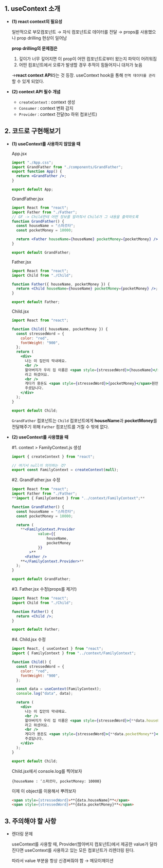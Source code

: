 ## 1. useContext 소개

- **(1) react context의 필요성**
    
    일반적으로 부모컴포넌트 → 자식 컴포넌트로 데이터를 전달 → props를 사용했으나 prop drilling 현상이 일어남
    
    **prop drilling의 문제점은**
    
    1. 깊이가 너무 깊어지면 이 prop이 어떤 컴포넌트로부터 왔는지 파악이 어려워짐
    2. 어떤 컴포넌트에서 오류가 발생할 경우 추적이 힘들어지니 대처가 늦음
    
    →**react context API**라는 것 등장. useContext hook을 통해  `전역 데이터를 관리`할 수 있게 되었다.
    
- **(2) context API 필수 개념**
    - `createContext` : context 생성
    - `Consumer` : context 변화 감지
    - `Provider` : context 전달(to 하위 컴포넌트)

## 2. 코드로 구현해보기

- **(1) useContext를 사용하지 않았을 때**
    
    App.jsx
    
    ```jsx
    import "./App.css";
    import GrandFather from "./components/GrandFather";
    export function App() {
      return <GrandFather />;
    }
    
    export default App;
    ```
    
    GrandFather.jsx
    
    ```jsx
    import React from "react";
    import Father from "./Father";
    // GF -> Child한테 어떤 정보를 알려줘서 Child가 그 내용을 출력하도록
    function GrandFather() {
      const houseName = "스파르타";
      const pocketMoney = 10000;
    
      return <Father houseName={houseName} pocketMoney={pocketMoney} />;
    }
    
    export default GrandFather;
    ```
    
    Father.jsx
    
    ```jsx
    import React from "react";
    import Child from "./Child";
    
    function Father({ houseName, pocketMoney }) {
      return <Child houseName={houseName} pocketMoney={pocketMoney} />;
    }
    
    export default Father;
    ```
    
    Child.jsx
    
    ```jsx
    import React from "react";
    
    function Child({ houseName, pocketMoney }) {
      const stressedWord = {
        color: "red",
        fontWeight: "900",
      };
      return (
        <div>
          나는 이 집안의 막내에요.
          <br />
          할아버지가 우리 집 이름은 <span style={stressedWord}>{houseName}</span>
          라고 하셨어요.
          <br />
          게다가 용돈도 <span style={stressedWord}>{pocketMoney}</span>원만큼이나
          주셨답니다.
        </div>
      );
    }
    
    export default Child;
    ```
    
    `GrandFather` 컴포넌트는 `Child` 컴포넌트에게 **houseName**과 **pocketMoney**를 전달해주기 위해 `Father` 컴포넌트를 거칠 수 밖에 없다.
    
- **(2) useContext를 사용했을 때**
    
    #1. context > FamilyContext.js 생성
    
    ```jsx
    import { createContext } from "react";
    
    // 여기서 null이 의미하는 것?
    export const FamilyContext = createContext(null);
    ```
    
    #2. GrandFather.jsx 수정
    
    ```jsx
    import React from "react";
    import Father from "./Father";
    **import { FamilyContext } from "../context/FamilyContext";**
    
    function GrandFather() {
      const houseName = "스파르타";
      const pocketMoney = 10000;
    
      return (
        **<FamilyContext.Provider 
    			value={{ 
    				houseName, 
    				pocketMoney 
    			}}
    		>**
          <Father />
        **</FamilyContext.Provider>**
      );
    }
    
    export default GrandFather;
    ```
    
    #3. Father.jsx 수정(props를 제거!)
    
    ```jsx
    import React from "react";
    import Child from "./Child";
    
    function Father() {
      return <Child />;
    }
    
    export default Father;
    ```
    
    #4. Child.jsx 수정
    
    ```jsx
    import React, { useContext } from "react";
    import { FamilyContext } from "../context/FamilyContext";
    
    function Child() {
      const stressedWord = {
        color: "red",
        fontWeight: "900",
      };
    
      const data = useContext(FamilyContext);
      console.log("data", data);
    
      return (
        <div>
          나는 이 집안의 막내에요.
          <br />
          할아버지가 우리 집 이름은 <span style={stressedWord}>{**data.houseName**}</span>
          라고 하셨어요.
          <br />
          게다가 용돈도 <span style={stressedWord}>{**data.pocketMoney**}</span>원만큼이나
          주셨답니다.
        </div>
      );
    }
    
    export default Child;
    ```
    
    Child.jsx에서 console.log를 찍어보자
    
    `{houseName : ‘스파르타, pocketMoney: 10000}`
    
    이제 이 object를 이용해서 뿌려보자
    
    ```html
    <span style={stressedWord}>**{data.houseName}**</span>
    <span style={stressedWord}>**{data.pocketMoney}**</span>
    ```
    

## 3. 주의해야 할 사항

- 렌더링 문제
    
    useContext를 사용할 때, Provider(할아버지 컴포넌트)에서 제공한 value가 달라진다면 useContext를 사용하고 있는 모든 컴포넌트가 리렌더링 된다. 
    
    따라서 value 부분을 항상 신경써줘야 함 → 메모이제이션